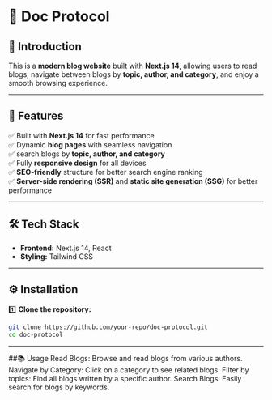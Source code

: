 # 📝 Doc Protocol

## 📌 Introduction  
This is a **modern blog website** built with **Next.js 14**, allowing users to read blogs, navigate between blogs by **topic, author, and category**, and enjoy a smooth browsing experience.  

---

## 🚀 Features  
✅ Built with **Next.js 14** for fast performance  
✅ Dynamic **blog pages** with seamless navigation  
✅ search blogs by **topic, author, and category**  
✅ Fully **responsive design** for all devices  
✅ **SEO-friendly** structure for better search engine ranking  
✅ **Server-side rendering (SSR)** and **static site generation (SSG)** for better performance  

---

## 🛠️ Tech Stack  
- **Frontend:** Next.js 14, React  
- **Styling:** Tailwind CSS  



---

## ⚙️ Installation  

1️⃣ **Clone the repository:**  
```bash
git clone https://github.com/your-repo/doc-protocol.git
cd doc-protocol
```
---
##📚 Usage
Read Blogs: Browse and read blogs from various authors.
Navigate by Category: Click on a category to see related blogs.
Filter by topics: Find all blogs written by a specific author.
Search Blogs: Easily search for blogs by keywords.
